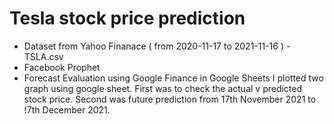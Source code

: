 # Tesla stock price prediction 

- Dataset from Yahoo Finanace ( from 2020-11-17 to 2021-11-16 )     - TSLA.csv
-  Facebook Prophet
-  Forecast Evaluation using Google Finance in Google Sheets 
I plotted two graph using google sheet. First was to check the actual v predicted stock price. Second was future prediction from 17th November 2021 to !7th December 2021.


